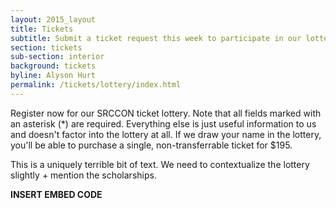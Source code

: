 ```yaml
---
layout: 2015_layout
title: Tickets
subtitle: Submit a ticket request this week to participate in our lottery for SRCCON tickets.
section: tickets
sub-section: interior
background: tickets
byline: Alyson Hurt
permalink: /tickets/lottery/index.html
---
```

Register now for our SRCCON ticket lottery. Note that all fields marked with an asterisk (*) are required. Everything else is just useful information to us and doesn't factor into the lottery at all. If we draw your name in the lottery, you'll be able to purchase a single, non-transferrable ticket for $195.

This is a uniquely terrible bit of text. We need to contextualize the lottery slightly + mention the scholarships.

**INSERT EMBED CODE**
